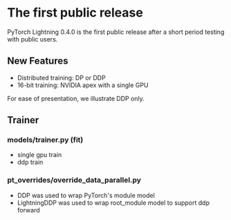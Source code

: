 # The first public release

PyTorch Lightning 0.4.0 is the first public release after a short period testing with public users. 

## New Features

* Distributed training: DP or DDP
* 16-bit training: NVIDIA apex with a single GPU

For ease of presentation, we illustrate DDP only. 

## Trainer

### models/trainer.py (fit)

* single gpu train
* ddp train

### pt_overrides/override_data_parallel.py

* DDP was used to wrap PyTorch's module model
* LightningDDP was used to wrap root_module model to support ddp forward